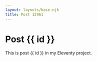 ```yaml
---
layout: layouts/base.njk
title: Post 12961
---
```


# Post {{ id }}

This is post {{ id }} in my Eleventy project.
